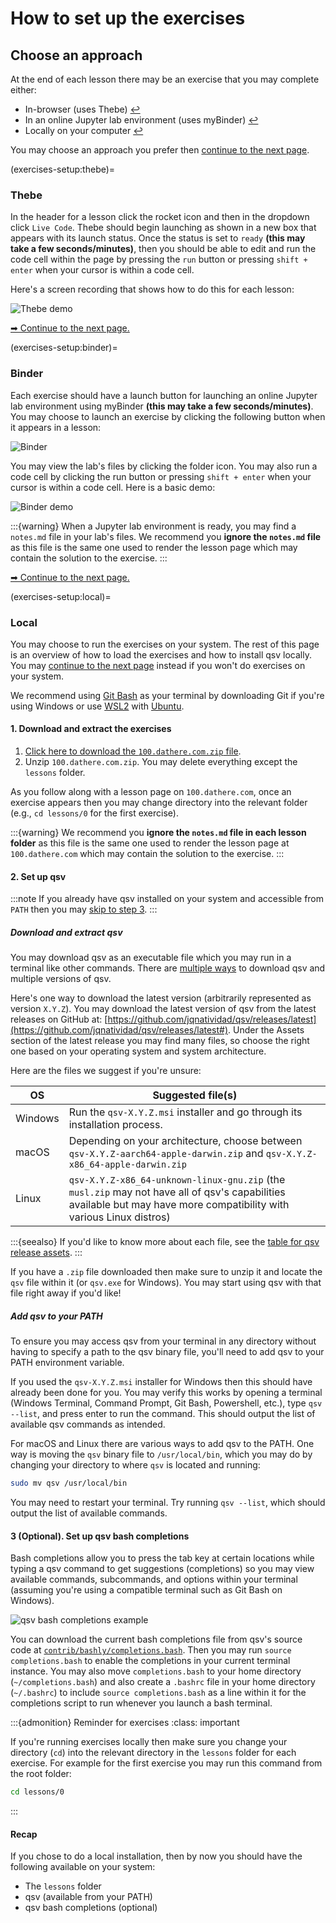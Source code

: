 # How to set up the exercises

## Choose an approach

At the end of each lesson there may be an exercise that you may complete either:

-   In-browser (uses Thebe) [↩](#thebe)
-   In an online Jupyter lab environment (uses myBinder) [↩](#binder)
-   Locally on your computer [↩](#local)

You may choose an approach you prefer then [continue to the next page](getting-started.md).

(exercises-setup:thebe)=

### Thebe

In the header for a lesson click the rocket icon and then in the dropdown click `Live Code`. Thebe should begin launching as shown in a new box that appears with its launch status. Once the status is set to `ready` **(this may take a few seconds/minutes)**, then you should be able to edit and run the code cell within the page by pressing the `run` button or pressing `shift + enter` when your cursor is within a code cell.

Here's a screen recording that shows how to do this for each lesson:

![Thebe demo](media/thebe-demo.gif)

[➡ Continue to the next page.](getting-started.md)

(exercises-setup:binder)=

### Binder

Each exercise should have a launch button for launching an online Jupyter lab environment using myBinder **(this may take a few seconds/minutes)**. You may choose to launch an exercise by clicking the following button when it appears in a lesson:

![Binder](https://mybinder.org/badge_logo.svg)

You may view the lab's files by clicking the folder icon. You may also run a code cell by clicking the run button or pressing `shift + enter` when your cursor is within a code cell. Here is a basic demo:

![Binder demo](media/100.dathere.com-binder-demo.gif)

:::{warning}
When a Jupyter lab environment is ready, you may find a `notes.md` file in your lab's files. We recommend you **ignore the `notes.md` file** as this file is the same one used to render the lesson page which may contain the solution to the exercise.
:::

[➡ Continue to the next page.](getting-started.md)

(exercises-setup:local)=

### Local

You may choose to run the exercises on your system. The rest of this page is an overview of how to load the exercises and how to install qsv locally. You may [continue to the next page](getting-started.md) instead if you won't do exercises on your system.

We recommend using [Git Bash](https://git-scm.com/downloads) as your terminal by downloading Git if you're using Windows or use [WSL2](https://learn.microsoft.com/en-us/windows/wsl/install) with [Ubuntu](https://apps.microsoft.com/detail/9pdxgncfsczv?hl=en-us&gl=US).

#### 1. Download and extract the exercises

1. [Click here to download the `100.dathere.com.zip` file](https://github.com/dathere/100.dathere.com/archive/refs/heads/main.zip).
2. Unzip `100.dathere.com.zip`. You may delete everything except the `lessons` folder.

As you follow along with a lesson page on `100.dathere.com`, once an exercise appears then you may change directory into the relevant folder (e.g., `cd lessons/0` for the first exercise).

:::{warning}
We recommend you **ignore the `notes.md` file in each lesson folder** as this file is the same one used to render the lesson page at `100.dathere.com` which may contain the solution to the exercise.
:::

#### 2. Set up qsv

:::note
If you already have qsv installed on your system and accessible from `PATH` then you may [skip to step 3](#optional-set-up-qsv-bash-completions).
:::

##### Download and extract qsv

You may download qsv as an executable file which you may run in a terminal like other commands. There are [multiple ways](https://github.com/jqnatividad/qsv#installation-options) to download qsv and multiple versions of qsv.

Here's one way to download the latest version (arbitrarily represented as version `X.Y.Z`). You may download the latest version of qsv from the latest releases on GitHub at: [https://github.com/jqnatividad/qsv/releases/latest](https://github.com/jqnatividad/qsv/releases/latest#). Under the Assets section of the latest release you may find many files, so choose the right one based on your operating system and system architecture.

Here are the files we suggest if you're unsure:

| OS      | Suggested file(s)                                                                                                                                                     |
| ------- | --------------------------------------------------------------------------------------------------------------------------------------------------------------------- |
| Windows | Run the `qsv-X.Y.Z.msi` installer and go through its installation process.                                                                                            |
| macOS   | Depending on your architecture, choose between `qsv-X.Y.Z-aarch64-apple-darwin.zip` and `qsv-X.Y.Z-x86_64-apple-darwin.zip`                                           |
| Linux   | `qsv-X.Y.Z-x86_64-unknown-linux-gnu.zip` (the `musl.zip` may not have all of qsv's capabilities available but may have more compatibility with various Linux distros) |

:::{seealso}
If you'd like to know more about each file, see the [table for qsv release assets](qsv-release-assets).
:::

If you have a `.zip` file downloaded then make sure to unzip it and locate the `qsv` file within it (or `qsv.exe` for Windows). You may start using qsv with that file right away if you'd like!

##### Add qsv to your PATH

To ensure you may access qsv from your terminal in any directory without having to specify a path to the qsv binary file, you'll need to add qsv to your PATH environment variable.

If you used the `qsv-X.Y.Z.msi` installer for Windows then this should have already been done for you. You may verify this works by opening a terminal (Windows Terminal, Command Prompt, Git Bash, Powershell, etc.), type `qsv --list`, and press enter to run the command. This should output the list of available qsv commands as intended.

For macOS and Linux there are various ways to add qsv to the PATH. One way is moving the `qsv` binary file to `/usr/local/bin`, which you may do by changing your directory to where `qsv` is located and running:

```bash
sudo mv qsv /usr/local/bin
```

You may need to restart your terminal. Try running `qsv --list`, which should output the list of available commands.

#### 3 (Optional). Set up qsv bash completions

Bash completions allow you to press the tab key at certain locations while typing a qsv command to get suggestions (completions) so you may view available commands, subcommands, and options within your terminal (assuming you're using a compatible terminal such as Git Bash on Windows).

![qsv bash completions example](media/qsv-completions-demo.gif)

You can download the current bash completions file from qsv's source code at [`contrib/bashly/completions.bash`](https://github.com/jqnatividad/qsv/blob/master/contrib/bashly/completions.bash). Then you may run `source completions.bash` to enable the completions in your current terminal instance. You may also move `completions.bash` to your home directory (`~/completions.bash`) and also create a `.bashrc` file in your home directory (`~/.bashrc`) to include `source completions.bash` as a line within it for the completions script to run whenever you launch a bash terminal.

:::{admonition} Reminder for exercises
:class: important

If you're running exercises locally then make sure you change your directory (`cd`) into the relevant directory in the `lessons` folder for each exercise. For example for the first exercise you may run this command from the root folder:

```bash
cd lessons/0
```

:::

#### Recap

If you chose to do a local installation, then by now you should have the following available on your system:

-   The `lessons` folder
-   qsv (available from your PATH)
-   qsv bash completions (optional)

